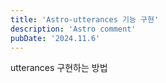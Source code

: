 ```yaml
---
title: 'Astro-utterances 기능 구현'
description: 'Astro comment'
pubDate: '2024.11.6'
---
```


utterances 구현하는 방법

<style>

</style>

<script
  src="https://utteranc.es/client.js"
  repo="tjsgh1217/tjsgh1217.github.io"
  issue-term="pathname"
  theme="github-light"
  crossorigin="anonymous"
  async
></script>
